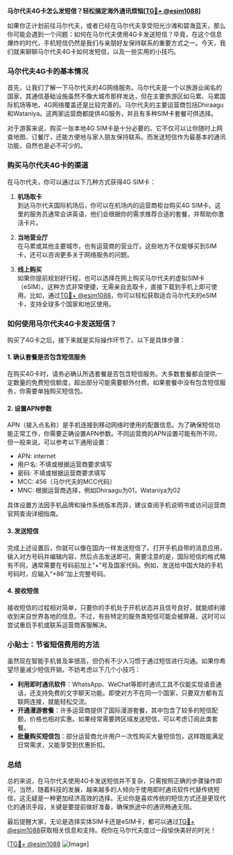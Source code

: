 **马尔代夫4G卡怎么发短信？轻松搞定海外通讯烦恼[[TG💪+ @esim1088](https://t.me/s/esim1088)]**

如果你正计划前往马尔代夫，或者已经在马尔代夫享受阳光沙滩和碧海蓝天，那么你可能会遇到一个问题：如何在马尔代夫使用4G卡发送短信？毕竟，在这个信息爆炸的时代，手机短信仍然是我们与亲朋好友保持联系的重要方式之一。今天，我们就来聊聊马尔代夫4G卡如何发短信，以及一些实用的小技巧。

### 马尔代夫4G卡的基本情况

首先，让我们了解一下马尔代夫的4G网络服务。马尔代夫是一个以旅游业闻名的国家，其通信基础设施虽然不像大城市那样发达，但在主要旅游区如马累、马累国际机场等地，4G网络覆盖还是比较完善的。马尔代夫的主要运营商包括Dhiraagu和Wataniya。这两家运营商都提供4G服务，并且有多种SIM卡套餐可供选择。

对于游客来说，购买一张本地4G SIM卡是十分必要的。它不仅可以让你随时上网查地图、订餐厅，还能方便地与家人朋友保持联系。而发送短信作为最基本的通讯功能，自然也是必不可少的。

### 购买马尔代夫4G卡的渠道

在马尔代夫，你可以通过以下几种方式获得4G SIM卡：

1. **机场取卡**  
   到达马尔代夫国际机场后，你可以在机场内的运营商柜台购买4G SIM卡。这里的服务员通常会讲英语，他们会根据你的需求推荐合适的套餐，并帮助你激活卡片。

2. **当地营业厅**  
   在马累或其他主要城市，也有运营商的营业厅。这些地方不仅能够买到SIM卡，还可以咨询更多关于网络服务的问题。

3. **线上购买**  
   如果你提前规划好行程，也可以选择在网上购买马尔代夫的虚拟SIM卡（eSIM）。这种方式非常便捷，无需亲自去取卡，直接下载到手机上即可使用。比如，通过[TG💪+ @esim1088](https://t.me/s/esim1088)，你可以轻松获取适合马尔代夫的eSIM卡，支持全球多个国家和地区使用。

### 如何使用马尔代夫4G卡发送短信？

购买了4G卡之后，接下来就是实际操作环节了。以下是具体步骤：

#### 1. 确认套餐是否包含短信服务
在购买4G卡时，请务必确认所选套餐是否包含短信服务。大多数套餐都会提供一定数量的免费短信额度，超出部分可能需要额外付费。如果套餐中没有包含短信服务，你需要单独购买短信包。

#### 2. 设置APN参数
APN（接入点名称）是手机连接到移动网络时使用的配置信息。为了确保短信功能正常工作，你需要正确设置APN参数。不同运营商的APN设置可能有所不同，但一般来说，可以参考以下通用设置：

- APN: internet
- 用户名: 不填或根据运营商要求填写
- 密码: 不填或根据运营商要求填写
- MCC: 456（马尔代夫的MCC代码）
- MNC: 根据运营商选择，例如Dhiraagu为01，Wataniya为02

具体设置方法因手机品牌和操作系统版本而异，建议查阅手机说明书或访问运营商官网查询详细指南。

#### 3. 发送短信
完成上述设置后，你就可以像在国内一样发送短信了。打开手机自带的消息应用，输入对方号码并编辑内容，然后点击发送即可。需要注意的是，国际短信的格式略有不同，通常需要在号码前加上“+”号及国家代码。例如，发送给中国大陆的手机号码时，应输入“+86”加上完整号码。

#### 4. 接收短信
接收短信的过程相对简单，只要你的手机处于开机状态并且信号良好，就能顺利接收到来自世界各地的信息。不过，有些特定的服务类短信可能会被屏蔽，这时可以尝试重启手机或联系运营商客服解决。

### 小贴士：节省短信费用的方法

虽然现在智能手机普及率很高，但仍有不少人习惯于通过短信进行沟通。如果你希望尽量减少短信开销，不妨考虑以下几个小技巧：

- **利用即时通讯软件**：WhatsApp、WeChat等即时通讯工具不仅能实现语音通话，还支持免费的文字聊天功能。即使对方不在同一个国家，只要双方都有互联网连接，就能轻松交流。
- **开通漫游套餐**：许多运营商提供了国际漫游套餐，其中包含了较多的短信配额，价格也相对实惠。如果经常需要跨区域发送短信，可以考虑订阅此类套餐。
- **批量购买短信包**：部分运营商允许用户一次性购买大量短信包，这样既能满足日常需求，又能享受到优惠折扣。

### 总结

总的来说，在马尔代夫使用4G卡发送短信并不复杂，只需按照正确的步骤操作即可。当然，随着科技的发展，越来越多的人倾向于使用即时通讯软件代替传统短信，这无疑是一种更加经济高效的选择。无论你是喜欢传统的短信方式还是更现代化的通讯手段，关键是要提前做好准备，确保旅途中的通讯畅通无阻。

最后提醒大家，无论是选择实体SIM卡还是eSIM卡，都可以通过[TG💪+ @esim1088](https://t.me/s/esim1088)获取相关信息和支持。祝你在马尔代夫度过一段愉快美好的时光！

[[TG💪+ @esim1088](https://t.me/s/esim1088) ![Image](https://i.postimg.cc/4NQfJmqS/Snipaste-2025-05-13-00-14-12.png)]